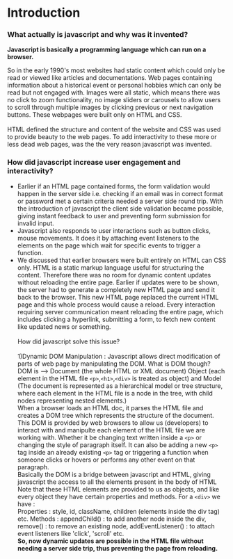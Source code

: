 # Introduction

### What actually is javascript and why was it invented?

**Javascript is basically a programming language which can run on a browser.**

So in the early 1990's most websites had static content which could only be read or viewed like articles and documentations. Web pages containing information about a historical event or personal hobbies which can only be read but not engaged with. Images were all static, which means there was no click to zoom functionality, no image sliders or carousels to allow users to scroll through multiple images by clicking previous or next navigation buttons.
These webpages were built only on HTML and CSS. <br><br>
HTML defined the structure and content of the website and CSS was used to provide beauty to the web pages. To add interactivity to these more or less dead web pages, was the the very reason javascript was invented.<br>

### How did javascript increase user engagement and interactivity?

- Earlier if an HTML page contained forms, the form validation would happen in the server side i.e. checking if an email was in correct format or password met a certain criteria needed a server side round trip. With the introduction of javascript the client side validation became possible, giving instant feedback to user and preventing form submission for invalid input.
- Javascript also responds to user interactions such as button clicks, mouse movements. It does it by attaching event listeners to the elements on the page which wait for specific events to trigger a function.
- We discussed that earlier browsers were built entirely on HTML can CSS only. HTML is a static markup language useful for structuring the content. Therefore there was no room for dynamic content updates without reloading the entire page. Earlier if updates were to be shown, the server had to generate a completely new HTML page and send it back to the browser. This new HTML page replaced the current HTML page and this whole process would cause a reload. Every interaction requiring server communication meant reloading the entire page, which includes clicking a hyperlink, submitting a form, to fetch new content like updated news or something.<br><br>
How did javascript solve this issue? <br><br>
1)Dynamic DOM Manipulation : Javascript allows direct modification of parts of web page by manipulating the DOM. What is DOM though?<br>
DOM is --> Document (the whole HTML or XML document) Object (each element in the HTML file `<p>`,`<h1>`,`<div>` is treated as object) and Model (The document is represented as a hierarchical model or tree structure, where each element in the HTML file is a node in the tree, with child nodes representing nested elements.)<br>
When a browser loads an HTML doc, it parses the HTML file and creates a DOM tree which represents the structure of the document.
This DOM is provided by web browsers to allow us (developers) to interact with and manipulte each element of the HTML file we are working with. Whether it be changing text written inside a `<p>` or changing the style of paragraph itself. It can also be adding a new `<p>` tag inside an already existing `<p>` tag or triggering a function when someone clicks or hovers or performs any other event on that paragraph.<br>
Basically the DOM is a bridge between javascript and HTML, giving javascript the access to all the elements present in the body of HTML<br>
Note that these HTML elements are provided to us as objects, and like every object they have certain properties and methods. For a `<div>` we have : <br>
Properties : style, id, className, children (elements inside the div tag) etc.
Methods : appendChild() : to add another node inside the div, remove() : to remove an existing node, addEventListener() : to attach event listeners like 'click', 'scroll' etc.<br>
**So, now dynamic updates are possible in the HTML file without needing a server side trip, thus preventing the page from reloading.**